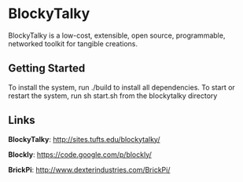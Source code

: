BlockyTalky
=====
BlockyTalky is a low-cost, extensible, open source, programmable, networked toolkit for tangible creations.

## Getting Started
To install the system, run ./build to install all dependencies.
To start or restart the system, run sh start.sh from the blockytalky directory


## Links
**BlockyTalky**: 	http://sites.tufts.edu/blockytalky/

**Blockly**: 		https://code.google.com/p/blockly/

**BrickPi**: 		http://www.dexterindustries.com/BrickPi/
         
